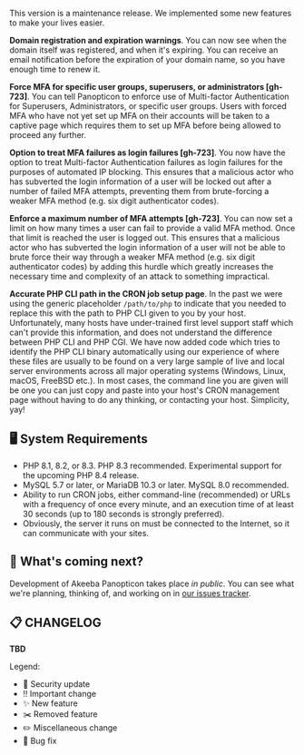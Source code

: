 This version is a maintenance release. We implemented some new features to make your lives easier.

**Domain registration and expiration warnings**. You can now see when the domain itself was registered, and when it's expiring. You can receive an email notification before the expiration of your domain name, so you have enough time to renew it.

**Force MFA for specific user groups, superusers, or administrators [gh-723]**. You can tell Panopticon to enforce use of Multi-factor Authentication for Superusers, Administrators, or specific user groups. Users with forced MFA who have not yet set up MFA on their accounts will be taken to a captive page which requires them to set up MFA before being allowed to proceed any further.

**Option to treat MFA failures as login failures [gh-723]**. You now have the option to treat Multi-factor Authentication failures as login failures for the purposes of automated IP blocking. This ensures that a malicious actor who has subverted the login information of a user will be locked out after a number of failed MFA attempts, preventing them from brute-forcing a weaker MFA method (e.g. six digit authenticator codes).

**Enforce a maximum number of MFA attempts [gh-723]**. You can now set a limit on how many times a user can fail to provide a valid MFA method. Once that limit is reached the user is logged out. This ensures that a malicious actor who has subverted the login information of a user will not be able to brute force their way through a weaker MFA method (e.g. six digit authenticator codes) by adding this hurdle which greatly increases the necessary time and complexity of an attack to something impractical.

**Accurate PHP CLI path in the CRON job setup page**. In the past we were using the generic placeholder `/path/to/php` to indicate that you needed to replace this with the path to PHP CLI given to you by your host. Unfortunately, many hosts have under-trained first level support staff which can't provide this information, and does not understand the difference between PHP CLI and PHP CGI. We have now added code which tries to identify the PHP CLI binary automatically using our experience of where these files are usually to be found on a very large sample of live and local server environments across all major operating systems (Windows, Linux, macOS, FreeBSD etc.). In most cases, the command line you are given will be one you can just copy and paste into your host's CRON management page without having to do any thinking, or contacting your host. Simplicity, yay!

## 🖥️ System Requirements

* PHP 8.1, 8.2, or 8.3. PHP 8.3 recommended. Experimental support for the upcoming PHP 8.4 release.
* MySQL 5.7 or later, or MariaDB 10.3 or later. MySQL 8.0 recommended.
* Ability to run CRON jobs, either command-line (recommended) or URLs with a frequency of once every minute, and an execution time of at least 30 seconds (up to 180 seconds is strongly preferred).
* Obviously, the server it runs on must be connected to the Internet, so it can communicate with your sites.

## 🔮 What's coming next?

Development of Akeeba Panopticon takes place _in public_. You can see what we're planning, thinking of, and working on in [our issues tracker](https://github.com/akeeba/panopticon/issues).

## 📋 CHANGELOG

**TBD**

Legend:

* 🚨 Security update
* ‼️ Important change
* ✨ New feature
* ✂️ Removed feature
* ✏️ Miscellaneous change
* 🐞 Bug fix
